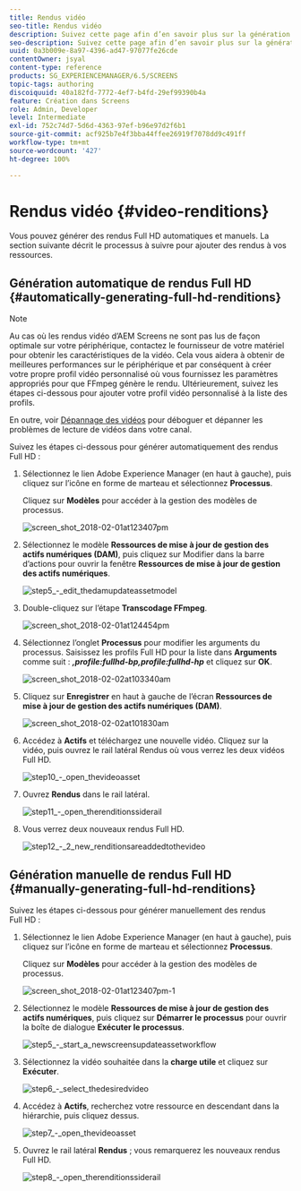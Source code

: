 ```yaml
---
title: Rendus vidéo
seo-title: Rendus vidéo
description: Suivez cette page afin d’en savoir plus sur la génération des rendus Full HD pour votre projet Screens.
seo-description: Suivez cette page afin d’en savoir plus sur la génération des rendus Full HD pour votre projet Screens.
uuid: 0a3b009e-8a97-4396-ad47-97077fe26cde
contentOwner: jsyal
content-type: reference
products: SG_EXPERIENCEMANAGER/6.5/SCREENS
topic-tags: authoring
discoiquuid: 40a182fd-7772-4ef7-b4fd-29ef99390b4a
feature: Création dans Screens
role: Admin, Developer
level: Intermediate
exl-id: 752c74d7-5d6d-4363-97ef-b96e97d2f6b1
source-git-commit: acf925b7e4f3bba44ffee26919f7078dd9c491ff
workflow-type: tm+mt
source-wordcount: '427'
ht-degree: 100%

---
```


# Rendus vidéo {#video-renditions}

Vous pouvez générer des rendus Full HD automatiques et manuels. La section suivante décrit le processus à suivre pour ajouter des rendus à vos ressources.

## Génération automatique de rendus Full HD  {#automatically-generating-full-hd-renditions}

>[!NOTE]
>
>Au cas où les rendus vidéo d’AEM Screens ne sont pas lus de façon optimale sur votre périphérique, contactez le fournisseur de votre matériel pour obtenir les caractéristiques de la vidéo. Cela vous aidera à obtenir de meilleures performances sur le périphérique et par conséquent à créer votre propre profil vidéo personnalisé où vous fournissez les paramètres appropriés pour que FFmpeg génère le rendu. Ultérieurement, suivez les étapes ci-dessous pour ajouter votre profil vidéo personnalisé à la liste des profils.
>
>En outre, voir [Dépannage des vidéos](troubleshoot-videos.md) pour déboguer et dépanner les problèmes de lecture de vidéos dans votre canal.

Suivez les étapes ci-dessous pour générer automatiquement des rendus Full HD :

1. Sélectionnez le lien Adobe Experience Manager (en haut à gauche), puis cliquez sur l’icône en forme de marteau et sélectionnez **Processus**.

   Cliquez sur **Modèles** pour accéder à la gestion des modèles de processus.

   ![screen_shot_2018-02-01at123407pm](assets/screen_shot_2018-02-01at123407pm.png)

1. Sélectionnez le modèle **Ressources de mise à jour de gestion des actifs numériques (DAM)**, puis cliquez sur Modifier dans la barre d’actions pour ouvrir la fenêtre **Ressources de mise à jour de gestion des actifs numériques**.

   ![step5_-_edit_thedamupdateassetmodel](assets/step5_-_edit_thedamupdateassetmodel.png)

1. Double-cliquez sur l’étape **Transcodage FFmpeg**.

   ![screen_shot_2018-02-01at124454pm](assets/screen_shot_2018-02-01at124454pm.png)

1. Sélectionnez l’onglet **Processus** pour modifier les arguments du processus. Saisissez les profils Full HD pour la liste dans **Arguments** comme suit : ***,profile:fullhd-bp,profile:fullhd-hp*** et cliquez sur **OK**.

   ![screen_shot_2018-02-02at103340am](assets/screen_shot_2018-02-02at103340am.png)

1. Cliquez sur **Enregistrer** en haut à gauche de l’écran **Ressources de mise à jour de gestion des actifs numériques (DAM)**.

   ![screen_shot_2018-02-02at101830am](assets/screen_shot_2018-02-02at101830am.png)

1. Accédez à **Actifs** et téléchargez une nouvelle vidéo. Cliquez sur la vidéo, puis ouvrez le rail latéral Rendus où vous verrez les deux vidéos Full HD.

   ![step10_-_open_thevideoasset](assets/step10_-_open_thevideoasset.png)

1. Ouvrez **Rendus** dans le rail latéral.

   ![step11_-_open_therenditionssiderail](assets/step11_-_open_therenditionssiderail.png)

1. Vous verrez deux nouveaux rendus Full HD.

   ![step12_-_2_new_renditionsareaddedtothevideo](assets/step12_-_2_new_renditionsareaddedtothevideo.png)

## Génération manuelle de rendus Full HD {#manually-generating-full-hd-renditions}

Suivez les étapes ci-dessous pour générer manuellement des rendus Full HD :

1. Sélectionnez le lien Adobe Experience Manager (en haut à gauche), puis cliquez sur l’icône en forme de marteau et sélectionnez **Processus**.

   Cliquez sur **Modèles** pour accéder à la gestion des modèles de processus.

   ![screen_shot_2018-02-01at123407pm-1](assets/screen_shot_2018-02-01at123407pm-1.png)

1. Sélectionnez le modèle **Ressources de mise à jour de gestion des actifs numériques**, puis cliquez sur **Démarrer le processus** pour ouvrir la boîte de dialogue **Exécuter le processus**.

   ![step5_-_start_a_newscreensupdateassetworkflow](assets/step5_-_start_a_newscreensupdateassetworkflow.png)

1. Sélectionnez la vidéo souhaitée dans la **charge utile** et cliquez sur **Exécuter**.

   ![step6_-_select_thedesiredvideo](assets/step6_-_select_thedesiredvideo.png)

1. Accédez à **Actifs**, recherchez votre ressource en descendant dans la hiérarchie, puis cliquez dessus.

   ![step7_-_open_thevideoasset](assets/step7_-_open_thevideoasset.png)

1. Ouvrez le rail latéral **Rendus** ; vous remarquerez les nouveaux rendus Full HD.

   ![step8_-_open_therenditionssiderail](assets/step8_-_open_therenditionssiderail.png)
